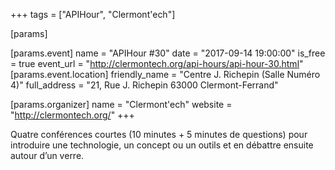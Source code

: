 +++
tags = ["APIHour", "Clermont'ech"]

[params]

[params.event]
name = "APIHour #30"
date = "2017-09-14 19:00:00"
is_free = true
event_url = "http://clermontech.org/api-hours/api-hour-30.html"
[params.event.location]
friendly_name = "Centre J. Richepin (Salle Numéro 4)"
full_address = "21, Rue J. Richepin 63000 Clermont-Ferrand"

[params.organizer]
name = "Clermont'ech"
website = "http://clermontech.org/"
+++

Quatre conférences courtes (10 minutes + 5 minutes de questions) pour introduire une technologie, un concept ou un outils et en débattre ensuite autour d’un verre.